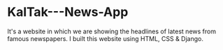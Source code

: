 # KalTak---News-App
It's a website in which we are showing the headlines of latest news from famous newspapers. I built this website using HTML, CSS & Django.
